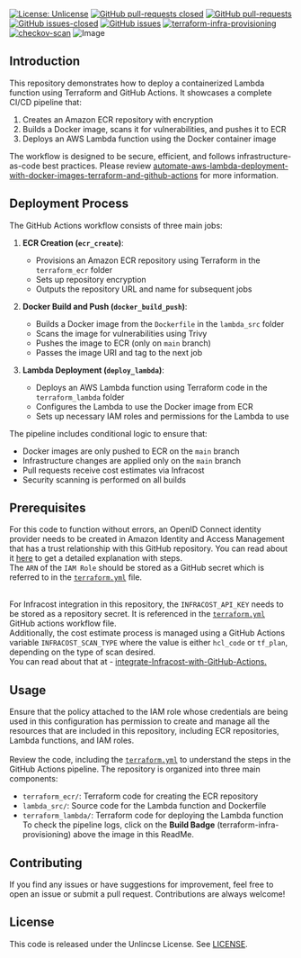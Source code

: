 [![License: Unlicense](https://img.shields.io/badge/license-Unlicense-white.svg)](https://choosealicense.com/licenses/unlicense/) [![GitHub pull-requests closed](https://img.shields.io/github/issues-pr-closed/kunduso/aws-lambda-docker-terraform)](https://github.com/kunduso/aws-lambda-docker-terraform/pulls?q=is%3Apr+is%3Aclosed) [![GitHub pull-requests](https://img.shields.io/github/issues-pr/kunduso/aws-lambda-docker-terraform)](https://GitHub.com/kunduso/aws-lambda-docker-terraform/pull/) 
[![GitHub issues-closed](https://img.shields.io/github/issues-closed/kunduso/aws-lambda-docker-terraform)](https://github.com/kunduso/aws-lambda-docker-terraform/issues?q=is%3Aissue+is%3Aclosed) [![GitHub issues](https://img.shields.io/github/issues/kunduso/aws-lambda-docker-terraform)](https://GitHub.com/kunduso/aws-lambda-docker-terraform/issues/) 
[![terraform-infra-provisioning](https://github.com/kunduso/aws-lambda-docker-terraform/actions/workflows/terraform.yml/badge.svg?branch=main)](https://github.com/kunduso/aws-lambda-docker-terraform/actions/workflows/terraform.yml) [![checkov-scan](https://github.com/kunduso/aws-lambda-docker-terraform/actions/workflows/code-scan.yml/badge.svg?branch=main)](https://github.com/kunduso/aws-lambda-docker-terraform/actions/workflows/code-scan.yml) 
![Image](https://skdevops.wordpress.com/wp-content/uploads/2025/07/116-image-0.png)
## Introduction
This repository demonstrates how to deploy a containerized Lambda function using Terraform and GitHub Actions. It showcases a complete CI/CD pipeline that:

1. Creates an Amazon ECR repository with encryption
2. Builds a Docker image, scans it for vulnerabilities, and pushes it to ECR
3. Deploys an AWS Lambda function using the Docker container image

The workflow is designed to be secure, efficient, and follows infrastructure-as-code best practices. Please review [automate-aws-lambda-deployment-with-docker-images-terraform-and-github-actions](https://skundunotes.com/2025/07/14/automate-aws-lambda-deployment-with-docker-images-terraform-and-github-actions/) for more information.

## Deployment Process
The GitHub Actions workflow consists of three main jobs:

1. **ECR Creation (`ecr_create`)**: 
   - Provisions an Amazon ECR repository using Terraform in the `terraform_ecr` folder
   - Sets up repository encryption
   - Outputs the repository URL and name for subsequent jobs

2. **Docker Build and Push (`docker_build_push`)**:
   - Builds a Docker image from the `Dockerfile` in the `lambda_src` folder
   - Scans the image for vulnerabilities using Trivy
   - Pushes the image to ECR (only on `main` branch)
   - Passes the image URI and tag to the next job

3. **Lambda Deployment (`deploy_lambda`)**:
   - Deploys an AWS Lambda function using Terraform code in the `terraform_lambda` folder
   - Configures the Lambda to use the Docker image from ECR
   - Sets up necessary IAM roles and permissions for the Lambda to use

The pipeline includes conditional logic to ensure that:
- Docker images are only pushed to ECR on the `main` branch
- Infrastructure changes are applied only on the `main` branch
- Pull requests receive cost estimates via Infracost
- Security scanning is performed on all builds

## Prerequisites
For this code to function without errors, an OpenID Connect identity provider needs to be created in Amazon Identity and Access Management that has a trust relationship with this GitHub repository. You can read about it [here](https://skundunotes.com/2023/02/28/securely-integrate-aws-credentials-with-github-actions-using-openid-connect/) to get a detailed explanation with steps.
<br />The `ARN` of the `IAM Role` should be stored as a GitHub secret which is referred to in the [`terraform.yml`](./.github/workflows/terraform.yml) file.

<br />For Infracost integration in this repository, the `INFRACOST_API_KEY` needs to be stored as a repository secret. It is referenced in the [`terraform.yml`](./.github/workflows/terraform.yml) GitHub actions workflow file.
<br />Additionally, the cost estimate process is managed using a GitHub Actions variable `INFRACOST_SCAN_TYPE` where the value is either `hcl_code` or `tf_plan`, depending on the type of scan desired.
<br />You can read about that at - [integrate-Infracost-with-GitHub-Actions.](http://skundunotes.com/2023/07/17/estimate-aws-cloud-resource-cost-with-infracost-terraform-and-github-actions/)

## Usage
Ensure that the policy attached to the IAM role whose credentials are being used in this configuration has permission to create and manage all the resources that are included in this repository, including ECR repositories, Lambda functions, and IAM roles.
<br />
<br />Review the code, including the [`terraform.yml`](./.github/workflows/terraform.yml) to understand the steps in the GitHub Actions pipeline. The repository is organized into three main components:
- `terraform_ecr/`: Terraform code for creating the ECR repository
- `lambda_src/`: Source code for the Lambda function and Dockerfile
- `terraform_lambda/`: Terraform code for deploying the Lambda function
<br />To check the pipeline logs, click on the **Build Badge** (terraform-infra-provisioning) above the image in this ReadMe.

## Contributing
If you find any issues or have suggestions for improvement, feel free to open an issue or submit a pull request. Contributions are always welcome!

## License
This code is released under the Unlincse License. See [LICENSE](LICENSE).
